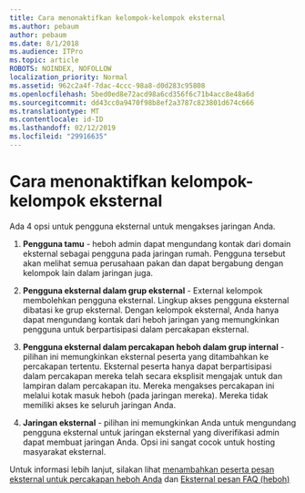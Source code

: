 ```yaml
---
title: Cara menonaktifkan kelompok-kelompok eksternal
ms.author: pebaum
author: pebaum
ms.date: 8/1/2018
ms.audience: ITPro
ms.topic: article
ROBOTS: NOINDEX, NOFOLLOW
localization_priority: Normal
ms.assetid: 962c2a4f-7dac-4ccc-98a8-d0d283c95808
ms.openlocfilehash: 5bed0ed8e72acd98a6cd356f6c71b4acc8e48a6d
ms.sourcegitcommit: dd43cc0a9470f98b8ef2a3787c823801d674c666
ms.translationtype: MT
ms.contentlocale: id-ID
ms.lasthandoff: 02/12/2019
ms.locfileid: "29916635"
---
```

# <a name="how-to-disable-external-groups"></a>Cara menonaktifkan kelompok-kelompok eksternal

Ada 4 opsi untuk pengguna eksternal untuk mengakses jaringan Anda.
  
1. **Pengguna tamu** - heboh admin dapat mengundang kontak dari domain eksternal sebagai pengguna pada jaringan rumah. Pengguna tersebut akan melihat semua perusahaan pakan dan dapat bergabung dengan kelompok lain dalam jaringan juga. 
    
2. **Pengguna eksternal dalam grup eksternal** - External kelompok membolehkan pengguna eksternal. Lingkup akses pengguna eksternal dibatasi ke grup eksternal. Dengan kelompok eksternal, Anda hanya dapat mengundang kontak dari heboh jaringan yang memungkinkan pengguna untuk berpartisipasi dalam percakapan eksternal. 
    
3. **Pengguna eksternal dalam percakapan heboh dalam grup internal** - pilihan ini memungkinkan eksternal peserta yang ditambahkan ke percakapan tertentu. Eksternal peserta hanya dapat berpartisipasi dalam percakapan mereka telah secara eksplisit mengajak untuk dan lampiran dalam percakapan itu. Mereka mengakses percakapan ini melalui kotak masuk heboh (pada jaringan mereka). Mereka tidak memiliki akses ke seluruh jaringan Anda. 
    
4. **Jaringan eksternal** - pilihan ini memungkinkan Anda untuk mengundang pengguna eksternal untuk jaringan eksternal yang diverifikasi admin dapat membuat jaringan Anda. Opsi ini sangat cocok untuk hosting masyarakat eksternal. 
    
Untuk informasi lebih lanjut, silakan lihat [menambahkan peserta pesan eksternal untuk percakapan heboh Anda](https://support.office.com/article/add-external-messaging-participants-to-your-yammer-conversations-423653bb-86b2-4eac-9d7e-dca121f7c16c?ui=en-US&amp;rs=en-US&amp;ad=US) dan [Eksternal pesan FAQ (heboh)](https://support.office.com/article/External-messaging-FAQ-Yammer-35b59d6c-bb1c-4541-bf19-9f67d2f2b199)
  

